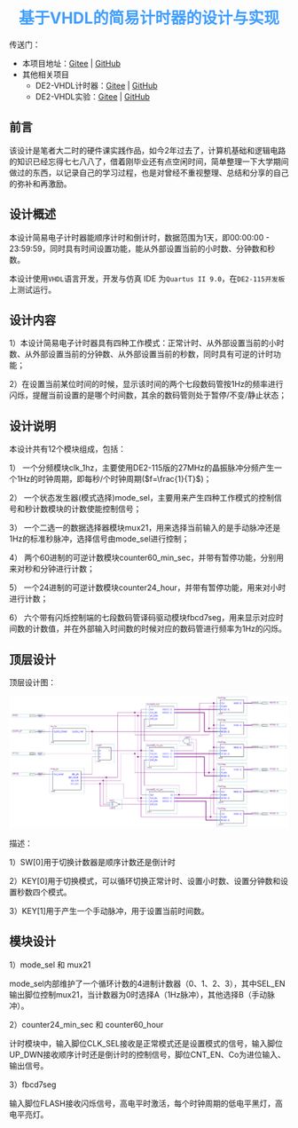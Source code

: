 <h1 style="color:#409EFF;text-align:center;">基于VHDL的简易计时器的设计与实现</h1>

传送门：

- 本项目地址：[Gitee](https://gitee.com/snwjas/de2-electric-timer) | [GitHub](https://github.com/snwjas/DE2-Electric-Timer)
- 其他相关项目
  - DE2-VHDL计时器：[Gitee](https://gitee.com/snwjas/de2-6bit-cpu) | [GitHub](https://github.com/snwjas/DE2-6bit-CPU)
  - DE2-VHDL实验：[Gitee](https://gitee.com/snwjas/de2-labs) | [GitHub](https://github.com/snwjas/DE2-Labs)

## 前言

该设计是笔者大二时的硬件课实践作品，如今2年过去了，计算机基础和逻辑电路的知识已经忘得七七八八了，借着刚毕业还有点空闲时间，简单整理一下大学期间做过的东西，以记录自己的学习过程，也是对曾经不重视整理、总结和分享的自己的弥补和再激励。

## 设计概述

本设计简易电子计时器能顺序计时和倒计时，数据范围为1天，即00:00:00 - 23:59:59，同时具有时间设置功能，能从外部设置当前的小时数、分钟数和秒数。

本设计使用`VHDL`语言开发，开发与仿真 IDE 为`Quartus II 9.0`，在`DE2-115开发板`上测试运行。

## 设计内容

1）本设计简易电子计时器具有四种工作模式：正常计时、从外部设置当前的小时数、从外部设置当前的分钟数、从外部设置当前的秒数，同时具有可逆的计时功能；

2）在设置当前某位时间的时候，显示该时间的两个七段数码管按1Hz的频率进行闪烁，提醒当前设置的是哪个时间数，其余的数码管则处于暂停/不变/静止状态；

## 设计说明

本设计共有12个模块组成，包括：

1） 一个分频模块clk_1hz，主要使用DE2-115版的27MHz的晶振脉冲分频产生一个1Hz的时钟周期，即每秒/个时钟周期($f=\frac{1}{T}$)；

2） 一个状态发生器(模式选择)mode_sel，主要用来产生四种工作模式的控制信号和秒计数模块的计数使能控制信号；

3） 一个二选一的数据选择器模块mux21，用来选择当前输入的是手动脉冲还是1Hz的标准秒脉冲，选择信号由mode_sel进行控制；

4） 两个60进制的可逆计数模块counter60_min_sec，并带有暂停功能，分别用来对秒和分钟进行计数；

5） 一个24进制的可逆计数模块counter24_hour，并带有暂停功能，用来对小时进行计数；

6） 六个带有闪烁控制端的七段数码管译码驱动模块fbcd7seg，用来显示对应时间数的计数值，并在外部输入时间数的时候对应的数码管进行频率为1Hz的闪烁。

## 顶层设计

顶层设计图：

![electricTimer](assets/electricTimer.png)

描述：

1）SW[0]用于切换计数器是顺序计数还是倒计时

2）KEY[0]用于切换模式，可以循环切换正常计时、设置小时数、设置分钟数和设置秒数四个模式。

3）KEY[1]用于产生一个手动脉冲，用于设置当前时间数。

## 模块设计

1）mode_sel 和 mux21

mode_sel内部维护了一个循环计数的4进制计数器（0、1、2、3），其中SEL_EN输出脚位控制mux21，当计数器为0时选择A（1Hz脉冲），其他选择B（手动脉冲）。



2）counter24_min_sec 和 counter60_hour

计时模块中，输入脚位CLK_SEL接收是正常模式还是设置模式的信号，输入脚位UP_DWN接收顺序计时还是倒计时的控制信号，脚位CNT_EN、Co为进位输入、输出信号。



3）fbcd7seg

输入脚位FLASH接收闪烁信号，高电平时激活，每个时钟周期的低电平黑灯，高电平亮灯。